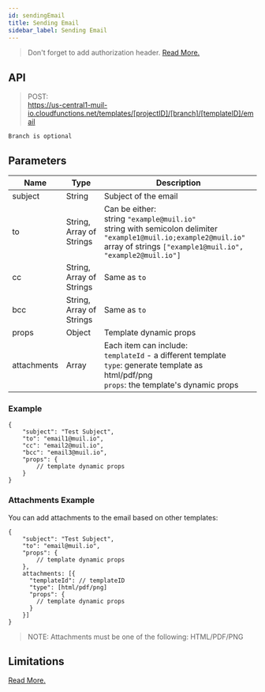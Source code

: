 ```yaml
---
id: sendingEmail
title: Sending Email
sidebar_label: Sending Email
---
```


> Don't forget to add authorization header. [Read More.](authorization.md)

## API

> POST: <br>https://us-central1-muil-io.cloudfunctions.net/templates/[projectID]/[branch]/[templateID]/email

`Branch is optional`

## Parameters

| Name        | Type                     | Description                                                                                                                                                                                    |
| ----------- | ------------------------ | ---------------------------------------------------------------------------------------------------------------------------------------------------------------------------------------------- |
| subject     | String                   | Subject of the email                                                                                                                                                                           |
| to          | String, Array of Strings | Can be either:<br> string `"example@muil.io"` <br> string with semicolon delimiter `"example1@muil.io;example2@muil.io"` <br> array of strings `["example1@muil.io", "example2@muil.io"]` <br> |
| cc          | String, Array of Strings | Same as `to`                                                                                                                                                                                   |
| bcc         | String, Array of Strings | Same as `to`                                                                                                                                                                                   |
| props       | Object                   | Template dynamic props                                                                                                                                                                         |
| attachments | Array                    | Each item can include:<br> `templateId` - a different template <br> `type`: generate template as html/pdf/png<br>`props`: the template's dynamic props                                         |

### Example

```
{
    "subject": "Test Subject",
    "to": "email1@muil.io",
    "cc": "email2@muil.io",
    "bcc": "email3@muil.io",
    "props": {
        // template dynamic props
    }
}
```

### Attachments Example

You can add attachments to the email based on other templates:

```
{
    "subject": "Test Subject",
    "to": "email@muil.io",
    "props": {
        // template dynamic props
    },
    attachments: [{
      "templateId": // templateID
      "type": [html/pdf/png]
      "props": {
        // template dynamic props
      }
    }]
}
```

> NOTE: Attachments must be one of the following: HTML/PDF/PNG

## Limitations

[Read More.](limitations/fonts.md)
